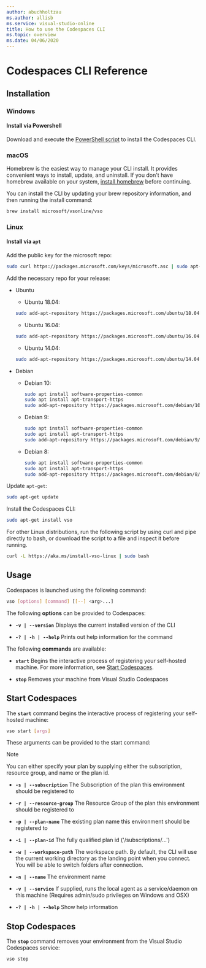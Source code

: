 ```yaml
---
author: abuchholtzau
ms.author: allisb
ms.service: visual-studio-online
title: How to use the Codespaces CLI
ms.topic: overview
ms.date: 04/06/2020
---
```


# Codespaces CLI Reference

## Installation

### Windows

#### Install via Powershell

Download and execute the [PowerShell script](https://aka.ms/install-vso-windows) to install the Codespaces CLI.

### macOS

Homebrew is the easiest way to manage your CLI install. It provides convenient ways to install, update, and uninstall. If you don't have homebrew available on your system, [install homebrew](https://docs.brew.sh/Installation.html) before continuing.

You can install the CLI by updating your brew repository information, and then running the install command:

```bash
brew install microsoft/vsonline/vso
```

### Linux

#### Install via `apt`

Add the public key for the microsoft repo:

```bash
sudo curl https://packages.microsoft.com/keys/microsoft.asc | sudo apt-key add -
```

Add the necessary repo for your release:

- Ubuntu
  
  - Ubuntu 18.04:
  
  ```bash
  sudo add-apt-repository https://packages.microsoft.com/ubuntu/18.04/prod/
  ```

  - Ubuntu 16.04:
  
  ```bash
  sudo add-apt-repository https://packages.microsoft.com/ubuntu/16.04/prod/
  ```

  - Ubuntu 14.04:
  
  ```bash
  sudo add-apt-repository https://packages.microsoft.com/ubuntu/14.04/prod/
  ```

- Debian
  
  - Debian 10:

    ```bash
    sudo apt install software-properties-common
    sudo apt install apt-transport-https
    sudo add-apt-repository https://packages.microsoft.com/debian/10/prod/
    ```

  - Debian 9:

    ```bash
    sudo apt install software-properties-common
    sudo apt install apt-transport-https
    sudo add-apt-repository https://packages.microsoft.com/debian/9/prod/
    ```

  - Debian 8:

    ```bash
    sudo apt install software-properties-common
    sudo apt install apt-transport-https
    sudo add-apt-repository https://packages.microsoft.com/debian/8/prod/
    ```

Update `apt-get`:

```bash
sudo apt-get update
```

Install the Codespaces CLI:

```bash
sudo apt-get install vso
```

For other Linux distributions, run the following script by using curl and pipe directly to bash, or download the script to a file and inspect it before running.

```bash
curl -L https://aka.ms/install-vso-linux | sudo bash
```

## Usage

Codespaces is launched using the following command:

```bash
vso [options] [command] [[--] <arg>...]
```

The following **options** can be provided to Codespaces:

- **`-v | --version`**
  Displays the current installed version of the CLI

- **`-? | -h | --help`**
  Prints out help information for the command

The following **commands** are available:

- **`start`**
  Begins the interactive process of registering your self-hosted machine. For more information, see [Start Codespaces](#start-codespaces).

- **`stop`**
  Removes your machine from Visual Studio Codespaces

## Start Codespaces

The **`start`** command begins the interactive process of registering your self-hosted machine:
  
  ```bash
  vso start [args]
  ```

These arguments can be provided to the start command:

> [!NOTE]
> You can either specify your plan by supplying either the subscription, resource group, and name or the plan id.

- **`-s | --subscription`**
The Subscription of the plan this environment should be registered to

- **`-r | --resource-group`**
The Resource Group of the plan this environment should be registered to

- **`-p | --plan-name`**
The existing plan name this environment should be registered to

- **`-i | --plan-id`**
The fully qualified plan id ('/subscriptions/...')

- **`-w | --workspace-path`**
The workspace path. By default, the CLI will use the current working directory as the landing point when you connect. You will be able to switch folders after connection.

- **`-n | --name`**
The environment name

- **`-v | --service`**
If supplied, runs the local agent as a service/daemon on this machine (Requires admin/sudo privileges on Windows and OSX)

- **`-? | -h | --help`**
Show help information

## Stop Codespaces

The **`stop`** command removes your environment from the Visual Studio Codespaces service:
  
  ```bash
  vso stop
  ```
